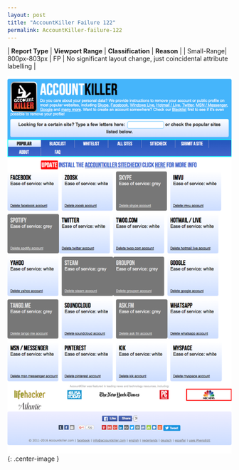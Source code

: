 ```yaml
---
layout: post
title: "AccountKiller Failure 122"
permalink: AccountKiller-failure-122
---
```

| **Report Type** | **Viewport Range** | **Classification** | **Reason** |
| Small-Range| 800px-803px | FP | No significant layout change, just coincidental attribute labelling | 

![Screenshot of the fault](../assets/images/AccountKiller/fault122/smallrangeWidth801.png){: .center-image }